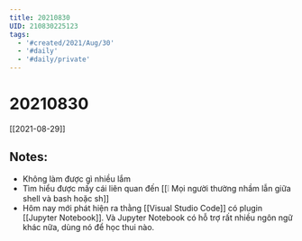 ```yaml
---
title: 20210830
UID: 210830225123
tags:
  - '#created/2021/Aug/30'
  - '#daily'
  - '#daily/private'
---
```

# 20210830
[[2021-08-29]]
## Notes:
- Không làm được gì nhiều lắm
- Tìm hiểu được mấy cái liên quan đến [[❕ Mọi người thường nhầm lẫn giữa shell và bash hoặc sh]]
- Hôm nay mới phát hiện ra thằng [[Visual Studio Code]] có plugin [[Jupyter Notebook]]. Và Jupyter Notebook có hỗ trợ rất nhiều ngôn ngữ khác nữa, dùng nó để học thui nào.
